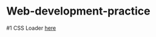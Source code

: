# Web-development-practice

#1 CSS Loader [here](https://ujjwaltiwariii.github.io/Web-development-practice/CSS%20Loader/loader.html)